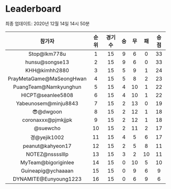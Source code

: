 # Leaderboard
최종 업데이트: 2020년 12월 14일 14시 50분




| 참가자 | 순위 | 경기수 | 승 | 무 | 패 | 승점 |
|:---:|:---:|:---:|:---:|:---:|:---:|:---:|
| Stop@lkm778u | 1 | 15 | 9 | 6 | 0 | 33 |
| hunsu@songse13 | 2 | 15 | 9 | 6 | 0 | 33 |
| KHH@kimhh2880 | 3 | 15 | 5 | 9 | 1 | 24 |
| PrayMetaGame@MaSeongHwan | 4 | 15 | 5 | 8 | 2 | 23 |
| PuangTeam@Namkyunghun | 5 | 15 | 4 | 10 | 1 | 22 |
| HICPT@seanlee5808 | 6 | 15 | 4 | 10 | 1 | 22 |
| Yabeunosem@minju8843 | 7 | 15 | 2 | 13 | 0 | 19 |
| 😎@dwgoon | 8 | 15 | 2 | 12 | 1 | 18 |
| coronaxxx@pjmkjjpk | 9 | 15 | 2 | 12 | 1 | 18 |
| @suewcho | 10 | 15 | 2 | 11 | 2 | 17 |
| 경@yejik1002 | 11 | 15 | 4 | 5 | 6 | 17 |
| peanut@kahyeon17 | 12 | 15 | 2 | 5 | 8 | 11 |
| NOTEZ@nsssslllp | 13 | 15 | 3 | 2 | 10 | 11 |
| MyTeam@bigoriginlee | 14 | 15 | 0 | 10 | 5 | 10 |
| Guineapig@ychaaaan | 15 | 15 | 0 | 9 | 6 | 9 |
| DYNAMITE@Eunyoung1223 | 16 | 15 | 0 | 6 | 9 | 6 |